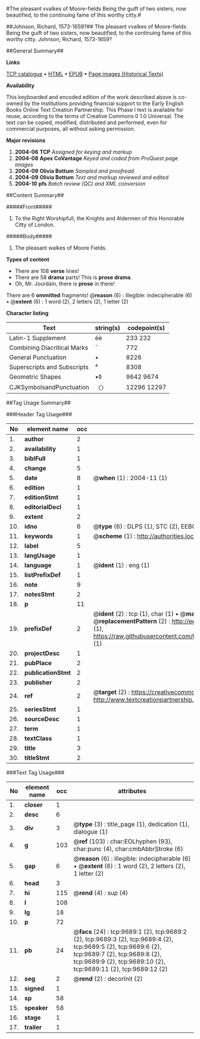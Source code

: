 #The pleasant vvalkes of Moore-fields Being the guift of two sisters, now beautified, to the continuing fame of this worthy citty.#

##Johnson, Richard, 1573-1659?##
The pleasant vvalkes of Moore-fields Being the guift of two sisters, now beautified, to the continuing fame of this worthy citty.
Johnson, Richard, 1573-1659?

##General Summary##

**Links**

[TCP catalogue](http://www.ota.ox.ac.uk/tcp/)  • 
[HTML](http://tei.it.ox.ac.uk/tcp/Texts-HTML/free/A04/A04568.html)  • 
[EPUB](http://tei.it.ox.ac.uk/tcp/Texts-EPUB/free/A04/A04568.epub) • 
[Page images (Historical Texts)](https://data.historicaltexts.jisc.ac.uk/view?pubId=eebo-99844843e&pageId=eebo-99844843e-9689-1)

**Availability**

This keyboarded and encoded edition of the
	       work described above is co-owned by the institutions
	       providing financial support to the Early English Books
	       Online Text Creation Partnership. This Phase I text is
	       available for reuse, according to the terms of Creative
	       Commons 0 1.0 Universal. The text can be copied,
	       modified, distributed and performed, even for
	       commercial purposes, all without asking permission.

**Major revisions**

1. __2004-06__ __TCP__ *Assigned for keying and markup*
1. __2004-08__ __Apex CoVantage__ *Keyed and coded from ProQuest page images*
1. __2004-09__ __Olivia Bottum__ *Sampled and proofread*
1. __2004-09__ __Olivia Bottum__ *Text and markup reviewed and edited*
1. __2004-10__ __pfs__ *Batch review (QC) and XML conversion*

##Content Summary##

#####Front#####

1. To the Right Worshipfull, the Knights and Aldermen of this Honorable Citty of London.

#####Body#####

1. The pleasant walkes of Moore Fields.

**Types of content**

  * There are 108 **verse** lines!
  * There are 58 **drama** parts! This is **prose drama**.
  * Oh, Mr. Jourdain, there is **prose** in there!

There are 6 **ommitted** fragments! 
 @__reason__ (6) : illegible: indecipherable (6)  •  @__extent__ (6) : 1 word (2), 2 letters (2), 1 letter (2)

**Character listing**


|Text|string(s)|codepoint(s)|
|---|---|---|
|Latin-1 Supplement|éè|233 232|
|Combining             Diacritical Marks|̄|772|
|General Punctuation|•|8226|
|Superscripts             and Subscripts|⁴|8308|
|Geometric Shapes|▪◊|9642 9674|
|CJKSymbolsandPunctuation|〈〉|12296 12297|

##Tag Usage Summary##

###Header Tag Usage###

|No|element name|occ|attributes|
|---|---|---|---|
|1.|__author__|2||
|2.|__availability__|1||
|3.|__biblFull__|1||
|4.|__change__|5||
|5.|__date__|8| @__when__ (1) : 2004-11 (1)|
|6.|__edition__|1||
|7.|__editionStmt__|1||
|8.|__editorialDecl__|1||
|9.|__extent__|2||
|10.|__idno__|6| @__type__ (6) : DLPS (1), STC (2), EEBO-CITATION (1), PROQUEST (1), VID (1)|
|11.|__keywords__|1| @__scheme__ (1) : http://authorities.loc.gov/ (1)|
|12.|__label__|5||
|13.|__langUsage__|1||
|14.|__language__|1| @__ident__ (1) : eng (1)|
|15.|__listPrefixDef__|1||
|16.|__note__|9||
|17.|__notesStmt__|2||
|18.|__p__|11||
|19.|__prefixDef__|2| @__ident__ (2) : tcp (1), char (1)  •  @__matchPattern__ (2) : ([0-9\-]+):([0-9IVX]+) (1), (.+) (1)  •  @__replacementPattern__ (2) : http://eebo.chadwyck.com/downloadtiff?vid=$1&page=$2 (1), https://raw.githubusercontent.com/textcreationpartnership/Texts/master/tcpchars.xml#$1 (1)|
|20.|__projectDesc__|1||
|21.|__pubPlace__|2||
|22.|__publicationStmt__|2||
|23.|__publisher__|2||
|24.|__ref__|2| @__target__ (2) : https://creativecommons.org/publicdomain/zero/1.0/ (1), http://www.textcreationpartnership.org/docs/. (1)|
|25.|__seriesStmt__|1||
|26.|__sourceDesc__|1||
|27.|__term__|1||
|28.|__textClass__|1||
|29.|__title__|3||
|30.|__titleStmt__|2||


###Text Tag Usage###

|No|element name|occ|attributes|
|---|---|---|---|
|1.|__closer__|1||
|2.|__desc__|6||
|3.|__div__|3| @__type__ (3) : title_page (1), dedication (1), dialogue (1)|
|4.|__g__|103| @__ref__ (103) : char:EOLhyphen (93), char:punc (4), char:cmbAbbrStroke (6)|
|5.|__gap__|6| @__reason__ (6) : illegible: indecipherable (6)  •  @__extent__ (6) : 1 word (2), 2 letters (2), 1 letter (2)|
|6.|__head__|3||
|7.|__hi__|115| @__rend__ (4) : sup (4)|
|8.|__l__|108||
|9.|__lg__|18||
|10.|__p__|72||
|11.|__pb__|24| @__facs__ (24) : tcp:9689:1 (2), tcp:9689:2 (2), tcp:9689:3 (2), tcp:9689:4 (2), tcp:9689:5 (2), tcp:9689:6 (2), tcp:9689:7 (2), tcp:9689:8 (2), tcp:9689:9 (2), tcp:9689:10 (2), tcp:9689:11 (2), tcp:9689:12 (2)|
|12.|__seg__|2| @__rend__ (2) : decorInit (2)|
|13.|__signed__|1||
|14.|__sp__|58||
|15.|__speaker__|58||
|16.|__stage__|1||
|17.|__trailer__|1||
